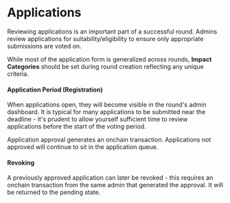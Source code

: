# Applications

Reviewing applications is an important part of a successful round. Admins review applications for suitability/eligibility to ensure only appropriate submissions are voted on.

While most of the application form is generalized across rounds, **Impact Categories** should be set during round creation reflecting any unique criteria.

#### Application Period (Registration)

When applications open, they will become visible in the round's admin dashboard. It is typical for many applications to be submitted near the deadline - it's prudent to allow yourself sufficient time to review applications before the start of the voting period.

Application approval generates an onchain transaction. Applications not approved will continue to sit in the application queue.

#### Revoking

A previously approved application can later be revoked - this requires an onchain transaction from the same admin that generated the approval. It will be returned to the pending state.
